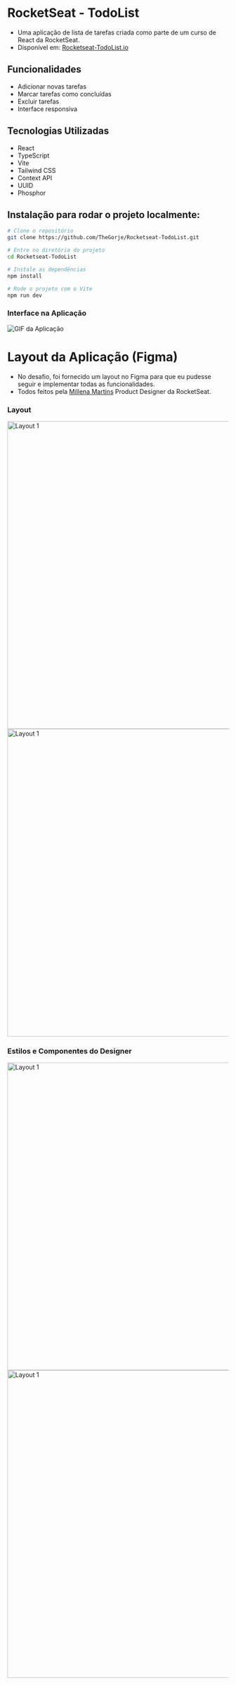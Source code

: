 # RocketSeat - TodoList
- Uma aplicação de lista de tarefas criada como parte de um curso de React da RocketSeat.
- Disponível em: [Rocketseat-TodoList.io](https://thegorje.github.io/Rocketseat-TodoList/)

## Funcionalidades

- Adicionar novas tarefas
- Marcar tarefas como concluídas
- Excluir tarefas
- Interface responsiva

## Tecnologias Utilizadas

- React
- TypeScript
- Vite
- Tailwind CSS
- Context API
- UUID
- Phosphor


## Instalação para rodar o projeto localmente: 
```bash
# Clone o repositório
git clone https://github.com/TheGorje/Rocketseat-TodoList.git

# Entre no diretório do projeto
cd Rocketseat-TodoList

# Instale as dependências
npm install

# Rode o projeto com o Vite
npm run dev
```

### Interface na Aplicação

![GIF da Aplicação](.github/aplicação.gif)


# Layout da Aplicação (Figma)
- No desafio, foi fornecido um layout no Figma para que eu pudesse seguir e implementar todas as funcionalidades.
- Todos feitos pela [Millena Martins](https://www.linkedin.com/in/millenamartins/) Product Designer da RocketSeat.

### Layout
<img src=".github/TodoEmpty.png" alt="Layout 1" width="700"/>
<img src=".github/Todo.png" alt="Layout 1" width="700"/>



### Estilos e Componentes do Designer
<img src=".github/Estilos.png" alt="Layout 1" width="700"/>
<img src=".github/Componentes.png" alt="Layout 1" width="700"/>

